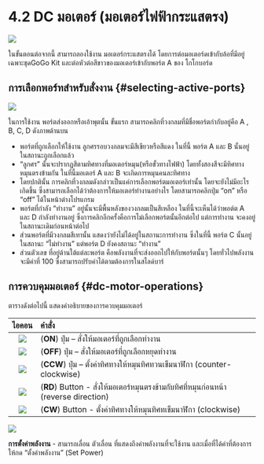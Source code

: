 # 4.2 DC มอเตอร์ \(มอเตอร์ไฟฟ้ากระแสตรง\)

![](https://lh6.googleusercontent.com/vugFhp63tFP9Drkpz6paC5wnt1y5VRU5k7AJGdcsuFF92q6sgcAQXyDcYTdNHnbXwvXOxYJ2DqqBwFrGt1odN8yJgFiySY3uSaT0paGLHJfRX4mDr1jsTdNDt86gNIT-NwuadnPL)

ในขั้นตอนต่อจากนี้ สามารถลองใช้งาน มอเตอร์กระแสตรงได้ โดยการต่อมอเตอร์ดเข้ากับล้อที่มีอยู่เฉพาะชุดGoGo Kit และต่อหัวต่อสีขาวของมอเตอร์เข้ากับพอร์ต A ของ โกโกบอร์ด

## การเลือกพอร์ทสำหรับสั่งงาน {#selecting-active-ports}

![](https://lh6.googleusercontent.com/dT00YXdHJb1CeOLMLZNGGOwKxKCfIbYhvI9bkarpO85GXWoYEERJDD3ad1N87VHcGxi7c1AcLLxRPvnK3A-3vHFDTfThYuBhXlsxZ9lQfViNx2Wd_Oyd7j38UX3yTqmAfdtKr9JD)



ในการใช้งาน พอร์ตส่งออกหรือเอ้าพุตนั้น ขั้นแรก สามารถคลิกที่วงกลมที่มีชื่อพอร์ตกำกับอยู่คือ A , B, C, D ดังภาพด้านบน



* พอร์ตที่ถูกเลือกให้ใช้งาน ลูกศรรอบวงกลมจะมีสีเขียวหรือสีแดง ในที่นี้ พอร์ต A และ B นั้นอยู่ในสถานะถูกเลือกแล้ว
* “ลูกศร” นั้นจะปรากฏสีตามทิศทางที่มอเตอร์หมุน\(หรือขั้วทางไฟฟ้า\) โดยทั้งสองสีจะมีทิศทางหมุนตรงข้ามกัน ในที่นี้มอเตอร์ A และ B จะเกิดการหมุนคนละทิศทาง
* โดยปกตินั้น การคลิกที่วงกลมดังกล่าวเป็นแค่การเลือกพอร์ตมอเตอร์เท่านั้น โดยจะยังไม่มีอะไรเกิดขึ้น ซึ่งสามารถเลือกได้ว่าต้องการให้มอเตอร์ทำงานอย่างไร โดยสามารถคลิกปุ่ม “on” หรือ “off” ได้ในหน้าต่างโปรแกรม
* พอร์ตที่กำลัง “ทำงาน” อยู่นั้นจะมีพื้นหลังของวงกลมเป็นสีเหลือง ในที่นี้จะเห็นได้ว่าพอต์ต A และ D กำลังทำงานอยู่ ซึ่งการคลิกอีกครั้งคือการไม่เลือกพอร์ตนั้นอีกต่อไป แต่การทำงาน จะคงอยู่ในสถานะเดิมก่อนหน้าต่อไป
* ส่วนพอร์ตที่มีวงกลมสีเทานั้น แสดงว่ายังไม่ได้อยู่ในสถานะการทำงาน ซึ่งในที่นี้ พอร์ต C นั้นอยู่ในสถานะ “ไม่ทำงาน” แต่พอร์ต D ยังคงสถานะ “ทำงาน”
* ส่วนตัวเลข ที่อยู่ด้านใต้แต่ละพอร์ต คือพลังงานที่จะส่งออกไปให้กับพอร์ตนั้นๆ โดยทั่วไปพลังงานจะมีค่าที่ 100 ซึ่งสามารถปรับค่าได้ตามต้องการในสไลด์บาร์

## การควบคุมมอเตอร์ {#dc-motor-operations}

ตารางดังต่อไปนี้ แสดงคำอธิบายของการควบคุมมอเตอร์

| **ไอคอน** | **คำสั่ง** |
| :---: | :--- |
| ![](https://lh3.googleusercontent.com/IRB7JV4Tr0BS45-EC3mrm8V27KUXKGsxuQAOxdRQ8VQJZ1JJ7Hzgbsi3ysu7OtidxS-FQ9D1ZOIDKU4sm7cZ48BYHxNafX0b4bcfcBZuXLhMuMiRMAwqVQ3LJiKUwEjx5gFKzKRM) | \(**ON**\) ปุ่ม – สั่งให้มอเตอร์ที่ถูกเลือกทำงาน |
| ![](https://lh5.googleusercontent.com/StVVFL5pQNIl3p4c9Q7j9Qjough20wPZsHBuFMKCgzQatQ_A7i8XACa_iCOJv1wtxepKenfnPxl12oUasqQVUSnkt6CoAylQzWFGH94ywiOOWcsg9xKhSbqEeAmpevs9bNjiiWAV) | \(**OFF**\) ปุ่ม – สั่งให้มอเตอร์ที่ถูกเลือกหยุดทำงาน |
| ![](https://lh4.googleusercontent.com/pPOWCQOU2wZkvr-FeG5kLxV0YfxXpI0WGQaO-Lt9dJoQFRFJppisPxaZWEDoWW9La6bxkbpvqByFr4I-PPYFBUHGdwmvevujcfUxGZBC2_6qLz4BJ3QIFWEaKBJrdV8wUwyhVcud) | \(**CCW**\) ปุ่ม – ตั้งค่าทิศทางให้หมุนทิศทวนเข็มนาฬิกา \(counter-clockwise\) |
| ![](https://lh3.googleusercontent.com/T81kVG8BQNbrXyjzLqbqtoX4k5qofblSREYOecOEOQ3hceVShJjubvC5jfT2IxFcpF0ObEkURqWI80OWC8EQvm-QR11yVlsuqbpizXfEUpOxB9PMFUm-kpqczcEvFCxxZ9dIdcBE) | \(**RD**\) Button - สั่งให้มอเตอร์หมุนตรงข้ามกับทิศที่หมุนก่อนหน้า \(reverse direction\) |
| ![](https://lh3.googleusercontent.com/8M5RDyhnOqeMWH1XsryqKRHlUA3a61DH7AvGVBCU0vIY6kpIUDQ-Rj2xRTG0-6jMbwnYqp4UYAaxpbKfg--RU8GZGsQqTYH_5ZrkVRBABglmp_O5Rx453hPIgWvY0x0eB2mvtSpu) | \(**CW**\) Button - ตั้งค่าทิศทางให้หมุนทิศทเข็มนาฬิกา \(clockwise\) |

![](https://lh6.googleusercontent.com/-BUooz3wAnPl26pncYrMSS4p5Gz66H9iehoiytXGetB195k9kPuXjA1Ik2b-6aqq5Du34osabegEZ7rs3Q6ZuVviay1bY2aRB9asCEc6IAQWEmBI8l-KZfhNT6RtpVoeQkkmk5-k)

**การตั้งค่าพลังงาน** - สามารถเลื่อน ตัวเลื่อน ที่แสดงถึงค่าพลังงานที่จะใช้งาน และเมื่อที่ได้ค่าที่ต้องการให้กด “ตั้งค่าพลังงาน” \(Set Power\)

